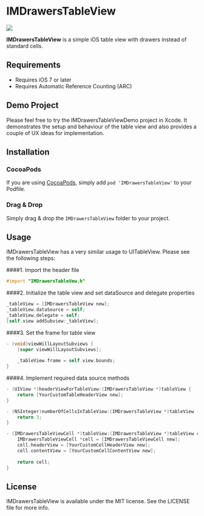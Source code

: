 # IMDrawersTableView

<img src="http://res.cloudinary.com/foosh/image/upload/v1469624316/drawers_table_view_vw1nsa.gif"/>

<b>IMDrawersTableView</b> is a simple iOS table view with drawers instead of standard cells.

## Requirements

- Requires iOS 7 or later
- Requires Automatic Reference Counting (ARC)

## Demo Project

Please feel free to try the IMDrawersTableViewDemo project in Xcode. It demonstrates the setup and behaviour of the table view and also provides a couple of UX ideas for implementation.

## Installation

### CocoaPods
If you are using [CocoaPods](http://www.cocoapods.org), simply add `pod 'IMDrawersTableView'` to your Podfile.

### Drag & Drop
Simply drag & drop the `IMDrawersTableView` folder to your project.

## Usage

IMDrawersTableView has a very similar usage to UITableView. Please see the following steps:

####1. Import the header file

```objective-c
#import "IMDrawersTableVew.h"
```

####2. Initialize the table view and set dataSource and delegate properties

```objective-c
_tableView = [IMDrawersTableView new];
_tableView.dataSource = self;
_tableView.delegate = self;
[self.view addSubview:_tableView];
```

####3. Set the frame for table view

```objective-c
- (void)viewWillLayoutSubviews {
    [super viewWillLayoutSubviews];
    
    _tableView.frame = self.view.bounds;
}
```

####4. Implement required data source methods

```objective-c
- (UIView *)headerViewForTableView:(IMDrawersTableView *)tableView {
    return [YourCustomTableHeaderView new];
}

- (NSInteger)numberOfCellsInTableView:(IMDrawersTableView *)tableView {
    return 3;
}

- (IMDrawersTableViewCell *)tableView:(IMDrawersTableView *)tableView cellAtIndex:(NSInteger)index {
    IMDrawersTableViewCell *cell = [IMDrawersTableViewCell new];
    cell.headerView = [YourCustomCellHeaderView new];
    cell.contentView = [YourCustomCellContentView new];
    
    return cell;
}
```

## License

IMDrawersTableView is available under the MIT license. See the LICENSE file for more info.
